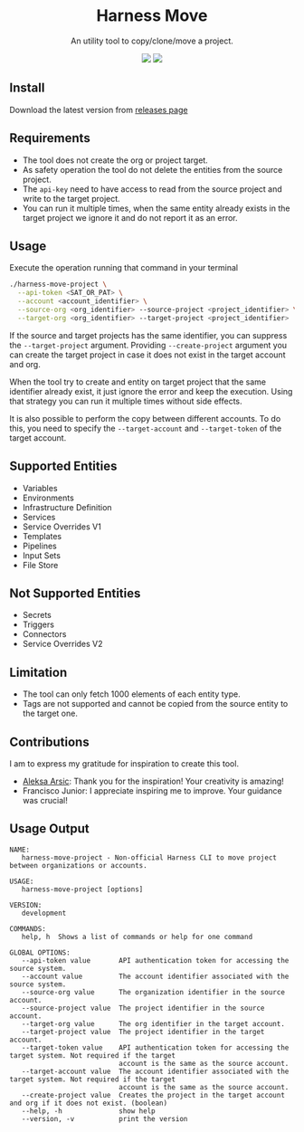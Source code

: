<div class="title-block" style="text-align: center;" align="center">

# Harness Move

An utility tool to copy/clone/move a project.

![](https://img.shields.io/github/v/release/Fernando-Dourado/harness-move-project)
![](https://img.shields.io/github/release-date/Fernando-Dourado/harness-move-project)

</div>

## Install

Download the latest version from [releases page](https://github.com/Fernando-Dourado/harness-move-project/releases/latest)

## Requirements

- The tool does not create the org or project target.
- As safety operation the tool do not delete the entities from the source project.
- The `api-key` need to have access to read from the source project and write to the target project.
- You can run it multiple times, when the same entity already exists in the target project we ignore it and do not report it as an error.

## Usage

Execute the operation running that command in your terminal

```sh
./harness-move-project \
  --api-token <SAT_OR_PAT> \
  --account <account_identifier> \
  --source-org <org_identifier> --source-project <project_identifier> \
  --target-org <org_identifier> --target-project <project_identifier>
```

If the source and target projects has the same identifier, you can suppress the `--target-project` argument. Providing `--create-project` argument you can create the target project in case it does not exist in the target account and org.

When the tool try to create and entity on target project that the same identifier already exist, it just ignore the error and keep the execution. Using that strategy you can run it multiple times without side effects.

It is also possible to perform the copy between different accounts. To do this, you need to specify the `--target-account` and `--target-token` of the target account.

## Supported Entities

- Variables
- Environments
- Infrastructure Definition
- Services
- Service Overrides V1
- Templates
- Pipelines
- Input Sets
- File Store

## Not Supported Entities

- Secrets
- Triggers
- Connectors
- Service Overrides V2

## Limitation

- The tool can only fetch 1000 elements of each entity type.
- Tags are not supported and cannot be copied from the source entity to the target one.

## Contributions

I am to express my gratitude for inspiration to create this tool.

- [Aleksa Arsic](https://github.com/aleksa11010): Thank you for the inspiration! Your creativity is amazing!
- Francisco Junior: I appreciate inspiring me to improve. Your guidance was crucial!

## Usage Output

```text
NAME:
   harness-move-project - Non-official Harness CLI to move project between organizations or accounts.

USAGE:
   harness-move-project [options]

VERSION:
   development

COMMANDS:
   help, h  Shows a list of commands or help for one command

GLOBAL OPTIONS:
   --api-token value       API authentication token for accessing the source system.
   --account value         The account identifier associated with the source system.
   --source-org value      The organization identifier in the source account.
   --source-project value  The project identifier in the source account.
   --target-org value      The org identifier in the target account.
   --target-project value  The project identifier in the target account.
   --target-token value    API authentication token for accessing the target system. Not required if the target
                           account is the same as the source account.
   --target-account value  The account identifier associated with the target system. Not required if the target
                           account is the same as the source account.
   --create-project value  Creates the project in the target account and org if it does not exist. (boolean)
   --help, -h              show help
   --version, -v           print the version
```
